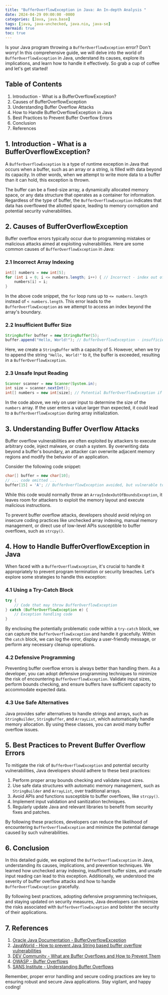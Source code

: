 ```yaml
---
title: "BufferOverflowException in Java: An In-depth Analysis "
date: 2024-04-29 09:00:00 -0000
categories: [Java, java.base]
tags: [java, java-unchecked, java.nio, java-se]
mermaid: true
toc: true
---
```



Is your Java program throwing a `BufferOverflowException` error? Don't worry! In this comprehensive guide, we will delve into the world of `BufferOverflowException` in Java, understand its causes, explore its implications, and learn how to handle it effectively. So grab a cup of coffee and let's get started!

## Table of Contents
1. Introduction - What is a BufferOverflowException?
2. Causes of BufferOverflowException
3. Understanding Buffer Overflow Attacks
4. How to Handle BufferOverflowException in Java
5. Best Practices to Prevent Buffer Overflow Errors
6. Conclusion
7. References

## 1. Introduction - What is a BufferOverflowException?

A `BufferOverflowException` is a type of runtime exception in Java that occurs when a buffer, such as an array or a string, is filled with data beyond its capacity. In other words, when we attempt to write more data to a buffer than it can hold, this exception is thrown. 

The buffer can be a fixed-size array, a dynamically allocated memory space, or any data structure that operates as a container for information. Regardless of the type of buffer, the `BufferOverflowException` indicates that data has overflowed the allotted space, leading to memory corruption and potential security vulnerabilities.

## 2. Causes of BufferOverflowException

Buffer overflow errors typically occur due to programming mistakes or malicious attacks aimed at exploiting vulnerabilities. Here are some common causes of `BufferOverflowException` in Java:

### 2.1 Incorrect Array Indexing
```java
int[] numbers = new int[5];
for (int i = 0; i <= numbers.length; i++) { // Incorrect - index out of bounds
    numbers[i] = i;
}
```
In the above code snippet, the `for` loop runs up to `<= numbers.length` instead of `< numbers.length`. This error leads to the `BufferOverflowException` as we attempt to access an index beyond the array's boundary.

### 2.2 Insufficient Buffer Size
```java
StringBuffer buffer = new StringBuffer(5);
buffer.append("Hello, World!"); // BufferOverflowException - insufficient size
```
Here, we create a `StringBuffer` with a capacity of 5. However, when we try to append the string `"Hello, World!"` to it, the buffer is exceeded, resulting in a `BufferOverflowException`.

### 2.3 Unsafe Input Reading
```java
Scanner scanner = new Scanner(System.in);
int size = scanner.nextInt();
int[] numbers = new int[size]; // Potential BufferOverflowException if input is larger than expected
```
In the code above, we rely on user input to determine the size of the `numbers` array. If the user enters a value larger than expected, it could lead to a `BufferOverflowException` during array initialization.

## 3. Understanding Buffer Overflow Attacks

Buffer overflow vulnerabilities are often exploited by attackers to execute arbitrary code, inject malware, or crash a system. By overwriting data beyond a buffer's boundary, an attacker can overwrite adjacent memory regions and modify the behavior of an application.

Consider the following code snippet:
```java
char[] buffer = new char[10];
// ... code omitted ...
buffer[15] = 'A'; // BufferOverflowException avoided, but vulnerable to exploitation
```
While this code would normally throw an `ArrayIndexOutOfBoundsException`, it leaves room for attackers to exploit the memory layout and execute malicious instructions.

To prevent buffer overflow attacks, developers should avoid relying on insecure coding practices like unchecked array indexing, manual memory management, or direct use of low-level APIs susceptible to buffer overflows, such as `strcpy()`.

## 4. How to Handle BufferOverflowException in Java

When faced with a `BufferOverflowException`, it's crucial to handle it appropriately to prevent program termination or security breaches. Let's explore some strategies to handle this exception:

### 4.1 Using a Try-Catch Block
```java
try {
    // Code that may throw BufferOverflowException
} catch (BufferOverflowException e) {
    // Exception handling code
}
```
By enclosing the potentially problematic code within a `try-catch` block, we can capture the `BufferOverflowException` and handle it gracefully. Within the `catch` block, we can log the error, display a user-friendly message, or perform any necessary cleanup operations.

### 4.2 Defensive Programming
Preventing buffer overflow errors is always better than handling them. As a developer, you can adopt defensive programming techniques to minimize the risk of encountering `BufferOverflowException`. Validate input sizes, perform bounds checking, and ensure buffers have sufficient capacity to accommodate expected data.

### 4.3 Use Safe Alternatives
Java provides safer alternatives to handle strings and arrays, such as `StringBuilder`, `StringBuffer`, and `ArrayList`, which automatically handle memory allocation. By using these classes, you can avoid many buffer overflow issues.

## 5. Best Practices to Prevent Buffer Overflow Errors

To mitigate the risk of `BufferOverflowException` and potential security vulnerabilities, Java developers should adhere to these best practices:

1. Perform proper array bounds checking and validate input sizes.
2. Use safe data structures with automatic memory management, such as `StringBuilder` and `ArrayList`, over traditional arrays.
3. Avoid APIs and functions susceptible to buffer overflows, like `strcpy()`.
4. Implement input validation and sanitization techniques.
5. Regularly update Java and relevant libraries to benefit from security fixes and patches.

By following these practices, developers can reduce the likelihood of encountering `BufferOverflowException` and minimize the potential damage caused by such vulnerabilities.

## 6. Conclusion

In this detailed guide, we explored the `BufferOverflowException` in Java, understanding its causes, implications, and prevention techniques. We learned how unchecked array indexing, insufficient buffer sizes, and unsafe input reading can lead to this exception. Additionally, we understood the severity of buffer overflow attacks and how to handle `BufferOverflowException` gracefully.

By following best practices, adopting defensive programming techniques, and staying updated on security measures, Java developers can minimize the risks associated with `BufferOverflowException` and bolster the security of their applications.

## 7. References

1. [Oracle Java Documentation - BufferOverflowException](https://docs.oracle.com/en/java/javase/11/docs/api/java.base/java/nio/BufferOverflowException.html)
2. [JavaWorld - How to prevent Java String based buffer overflow vulnerabilities](https://www.javaworld.com/article/2516083/how-to-prevent-java-string-based-buffer-overflow-vulnerabilities.html)
3. [DEV Community - What are Buffer Overflows and How to Prevent Them](https://dev.to/malwarebo/what-are-buffer-overflows-and-how-to-prevent-them-2kcd)
4. [OWASP - Buffer Overflows](https://owasp.org/www-community/attacks/Buffer_overflow_attack)
5. [SANS Institute - Understanding Buffer Overflows](https://www.sans.org/security-resources/malwarefaq/buffer-overflows/2/5)

Remember, proper error handling and secure coding practices are key to ensuring robust and secure Java applications. Stay vigilant, and happy coding!